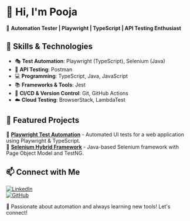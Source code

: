 # 👋 Hi, I'm Pooja 
🚀 **Automation Tester | Playwright | TypeScript | API Testing Enthusiast**  

## 🔧 Skills & Technologies  
- 🎭 **Test Automation**: Playwright (TypeScript), Selenium (Java)  
- 🔄 **API Testing**: Postman
- 💻 **Programming**: TypeScript, Java, JavaScript  
- 📚 **Frameworks & Tools**: Jest 
- 🔧 **CI/CD & Version Control**: Git, GitHub Actions 
- ☁️ **Cloud Testing**: BrowserStack, LambdaTest  

## 📂 Featured Projects  
🔹 [**Playwright Test Automation**](https://github.com/poojane/playwright-e2e) - Automated UI tests for a web application using Playwright & TypeScript.  
🔹 [**Selenium Hybrid Framework**](https://github.com/poojane/selenium-framework) - Java-based Selenium framework with Page Object Model and TestNG.  


## 📫 Connect with Me  
[![LinkedIn](https://img.shields.io/badge/LinkedIn-Profile-blue?style=flat&logo=linkedin)](https://linkedin.com/in/yourprofile)  
[![GitHub](https://img.shields.io/badge/GitHub-Profile-black?style=flat&logo=github)](https://github.com/poojane)  

🚀 Passionate about automation and always learning new tools! Let's connect!  
